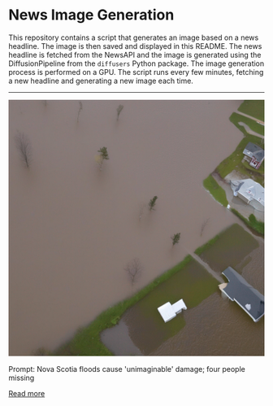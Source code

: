 # News Image Generation
This repository contains a script that generates an image based on a news headline. The image is then saved and displayed in this README.
The news headline is fetched from the NewsAPI and the image is generated using the DiffusionPipeline from the `diffusers` Python package. The image generation process is performed on a GPU.
The script runs every few minutes, fetching a new headline and generating a new image each time.

---

![Generated Image](image.png)

Prompt: Nova Scotia floods cause 'unimaginable' damage; four people missing

[Read more](https://www.reuters.com/business/environment/atlantic-canada-province-says-dam-could-breach-tell-residents-get-out-2023-07-22/)